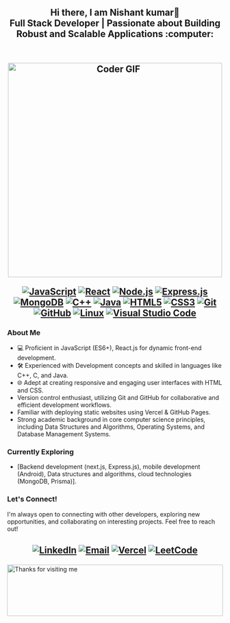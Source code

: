 <h2 align="center">
Hi there, I am Nishant kumar👋
<br>Full Stack Developer | Passionate about Building Robust and Scalable Applications :computer:</br>
</h2>

<h2 align="center">
<br>
    <img src="https://media.giphy.com/media/SWoSkN6DxTszqIKEqv/giphy.gif" alt="Coder GIF" width="500">
</abc>
  
[![JavaScript](https://img.shields.io/badge/JavaScript-F7DF1E?style=for-the-badge&logo=javascript&logoColor=black)](https://developer.mozilla.org/en-US/docs/Web/JavaScript)
[![React](https://img.shields.io/badge/React-61DAFB?style=for-the-badge&logo=react&logoColor=black)](https://react.dev/)
[![Node.js](https://img.shields.io/badge/Node.js-339933?style=for-the-badge&logo=nodedotjs&logoColor=white)](https://nodejs.org/en)
[![Express.js](https://img.shields.io/badge/Express.js-000000?style=for-the-badge&logo=express&logoColor=white)](https://expressjs.com/)
[![MongoDB](https://img.shields.io/badge/MongoDB-47A248?style=for-the-badge&logo=mongodb&logoColor=white)](https://www.mongodb.com/)
[![C++](https://img.shields.io/badge/C%2B%2B-00599C?style=for-the-badge&logo=c%2B%2B&logoColor=white)](https://isocpp.org/)
[![Java](https://img.shields.io/badge/Java-ED8B00?style=for-the-badge&logo=openjdk&logoColor=white)](https://www.oracle.com/java/)
[![HTML5](https://img.shields.io/badge/HTML5-E34F26?style=for-the-badge&logo=html5&logoColor=white)](https://developer.mozilla.org/en-US/docs/Web/HTML)
[![CSS3](https://img.shields.io/badge/CSS3-1572B6?style=for-the-badge&logo=css3&logoColor=white)](https://developer.mozilla.org/en-US/docs/Web/CSS)
[![Git](https://img.shields.io/badge/Git-F05032?style=for-the-badge&logo=git&logoColor=white)](https://git-scm.com/)
[![GitHub](https://img.shields.io/badge/-GitHub-%23181717?style=for-the-badge&logo=github&logoColor=white)](https://github.com/)
[![Linux](https://img.shields.io/badge/-Linux-%23FCC624?style=for-the-badge&logo=linux&logoColor=black)](https://www.linux.org/)
[![Visual Studio Code](https://img.shields.io/badge/-Visual%20Studio%20Code-%23007ACC?style=for-the-badge&logo=visual-studio-code&logoColor=white)](https://code.visualstudio.com/)

</h2>

### About Me

* 💻 Proficient in JavaScript (ES6+), React.js for dynamic front-end development.
* 🛠️ Experienced with Development concepts and skilled in languages like C++, C, and Java.
* 🌐 Adept at creating responsive and engaging user interfaces with HTML and CSS.
* Version control enthusiast, utilizing Git and GitHub for collaborative and efficient development workflows.
* Familiar with deploying static websites using Vercel &  GitHub Pages.
* Strong academic background in core computer science principles, including Data Structures and Algorithms, Operating Systems, and Database Management Systems.

### Currently Exploring

* [Backend development (next.js, Express.js), mobile development (Android), Data structures and algorithms, cloud technologies (MongoDB, Prisma)].

### Let's Connect!

I'm always open to connecting with other developers, exploring new opportunities, and collaborating on interesting projects. Feel free to reach out!

<h2 align="center">
    
[![LinkedIn](https://img.shields.io/badge/-LinkedIn-%230077B5?style=for-the-badge&logo=linkedin&logoColor=white)](https://www.linkedin.com/in/nishant-kumar-800207202/)
[![Email](https://img.shields.io/badge/-Email-%23EA4335?style=for-the-badge&logo=gmail&logoColor=white)](mailto:nishant.kumar6120@gmail.com)
[![Vercel](https://img.shields.io/badge/-Vercel-%23000000?style=for-the-badge&logo=vercel&logoColor=white)](https://vercel.com/nishant-kumars-projects-2cbca915)
[![LeetCode](https://img.shields.io/badge/-LeetCode-black?style=for-the-badge&logo=leetcode&logoColor=#f1a125)](https://leetcode.com/u/Nishantkumar121/)

</h2>

<img height="120" alt="Thanks for visiting me" width="100%" src="https://raw.githubusercontent.com/BrunnerLivio/brunnerlivio/master/images/marquee.svg" />
<br />
